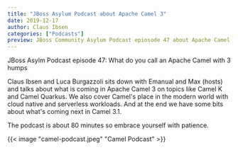 ```yaml
---
title: "JBoss Asylum Podcast about Apache Camel 3"
date: 2019-12-17
author: Claus Ibsen
categories: ["Podcasts"]
preview: JBoss Community Asylum Podcast epiosode 47 about Apache Camel 3
---
```


JBoss Asylm Podcast episode 47: What do you call an Apache Camel with 3 humps

Claus Ibsen and Luca Burgazzoli sits down with Emanual and Max (hosts)
and talks about what is coming in Apache Camel 3 on topics like Camel K and Camel Quarkus.
We also cover Camel's place in the modern world with cloud native and serverless workloads.
And at the end we have some bits about what's coming next in Camel 3.1.

The podcast is about 80 minutes so embrace yourself with patience.

{{< image "camel-podcast.jpeg" "Camel Podcast" >}}

